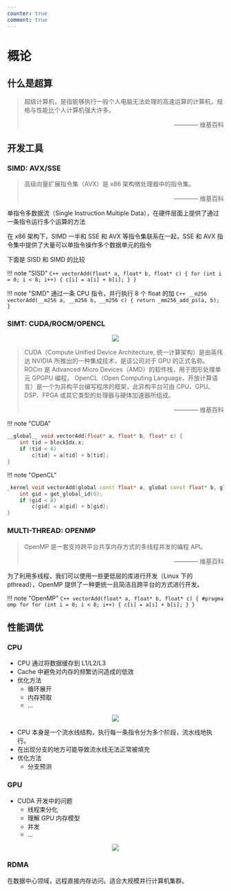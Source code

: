 ```yaml
---
counter: true
comment: true
---
```


# 概论

## 什么是超算

> 超级计算机，是指能够执行一般个人电脑无法处理的高速运算的计算机，规格与性能比个人计算机强大许多。
> <div style="text-align: right">———— 维基百科</div>


## 开发工具

### SIMD: AVX/SSE

> 高级向量扩展指令集（AVX）是 x86 架构微处理器中的指令集。
> <div style="text-align: right">———— 维基百科</div>

单指令多数据流（Single Instruction Multiple Data），在硬件层面上提供了通过一条指令运行多个运算的方法

在 x86 架构下，SIMD 一半和 SSE 和 AVX 等指令集联系在一起，SSE 和 AVX 指令集中提供了大量可以单指令操作多个数据单元的指令

下面是 SISD 和 SIMD 的比较

!!! note "SISD"
    ```C++
    vectorAdd(float* a, float* b, float* c) {
        for (int i = 0; i < 8; i++) {
            c[i] = a[i] + b[i];
        }
    }
    ```

!!! note "SIMD"
    通过一条 CPU 指令，并行执行 8 个 float 的加
    ```C++
    __m256 vectorAdd(__m256 a, __m256 b, __m256 c) {
        return _mm256_add_ps(a, b);
    }
    ```

### SIMT: CUDA/ROCM/OPENCL

<center><img src="https://cdn.jsdelivr.net/gh/jujimeizuo/note@gh-pages/assets/images/cs/hpc/simt.jpg"></center>

> CUDA（Compute Unified Device Architecture, 统一计算架构）是由英伟达 NVIDIA 所推出的一种集成技术，是该公司对于 GPU 的正式名称。
> ROCm 是 Advanced Micro Devices（AMD）的软件栈，用于图形处理单元 GPGPU 编程。
> OpenCL（Open Computing Language，开放计算语言）是一个为异构平台编写程序的框架，此异构平台可由 CPU、GPU、DSP、FPGA 或其它类型的处理器与硬体加速器所组成。
> <div style="text-align: right">———— 维基百科</div>

!!! note "CUDA"
```C++
__global__ void vectorAdd(float* a, float* b, float* c) {
    int tid = blockIdx.x;
    if (tid < 8)
        c[tid] = a[tid] + b[tid];
}
```

!!! note "OpenCL"
```C++
_kernel void vectorAdd(global const float* a, global const float* b, global const float* c) {
    int gid = get_global_id(0);
    if (gid < 8)
        c[gid] = a[gid] + b[gid];
}
```

###  MULTI-THREAD: OPENMP

> OpenMP 是一套支持跨平台共享内存方式的多线程并发的编程 API。
> <div style="text-align: right">———— 维基百科</div>

为了利用多线程，我们可以使用一些更低层的库进行开发（Linux 下的 pthread），OpenMP 提供了一种更统一且简洁且跨平台的方式进行开发。

!!! note "OpenMP"
    ```C++
    vectorAdd(float* a, float* b, float* c) {
        #pragma omp for
        for (int i = 0; i < 8; i++) {
            c[i] = a[i] + b[i];
        }
    }
    ```

## 性能调优

### CPU

- CPU 通过将数据缓存到 L1/L2/L3
- Cache 中避免对内存的频繁访问造成的低效
- 优化方法
    - 循环展开
    - 内存预取
    - ...

<center><img src="https://cdn.jsdelivr.net/gh/jujimeizuo/note@gh-pages/assets/images/cs/hpc/l1-l2-l3.jpg"></center>

- CPU 本身是一个流水线结构，执行每一条指令分为多个阶段，流水线地执行。
- 在出现分支的地方可能导致流水线无法正常被填充
- 优化方法
    - 分支预测

### GPU

- CUDA 开发中的问题
    - 线程束分化
    - 理解 GPU 内存模型
    - 并发
    - ...


<center><img src="https://cdn.jsdelivr.net/gh/jujimeizuo/note@gh-pages/assets/images/cs/hpc/gpu-model.jpg"></center>

### RDMA

在数据中心领域，远程直接内存访问。适合大规模并行计算机集群。